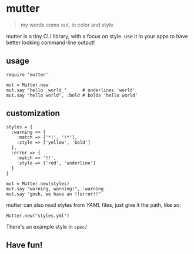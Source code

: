 mutter
======

> my words come out,
>   in color and style

mutter is a tiny CLI library, with a focus on style.
use it in your apps to have better looking command-line output!

usage
-----

    require 'mutter'

    mut = Mutter.new
    mut.say "hello _world_"      # underlines 'world'
    mut.say "hello world", :bold # bolds 'hello world'

customization
-------------

    styles = {
      :warning => {
        :match => ['*!', '!*'],
        :style => ['yellow', 'bold']
      },
      :error => {
        :match => '!!',
        :style => ['red', 'underline']
      }
    }
    
    mut = Mutter.new(styles)
    mut.say "warning, warning!", :warning
    mut.say "gosh, we have an !!error!!"

mutter can also read styles from _YAML_ files, just give it the path, like so:

    Mutter.new("styles.yml")

There's an example style in `spec/`

Have fun!
---------